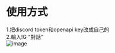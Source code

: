 # 使用方式
1.把discord token和openapi key改成自己的  
2.輸入!G "對話"  
![image](https://github.com/user-attachments/assets/4252fb01-8d5f-4c82-ab21-c809651a2735)

